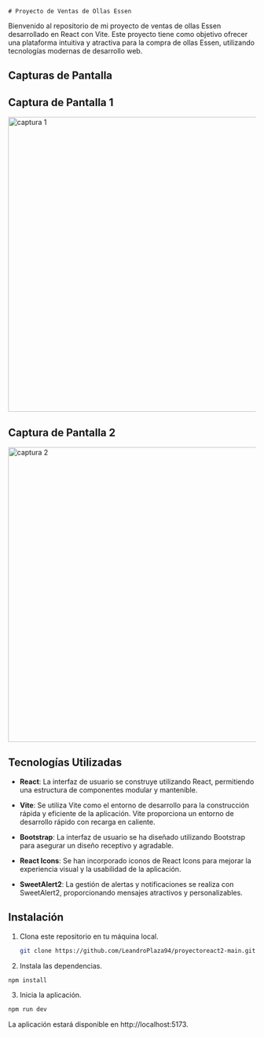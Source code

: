     # Proyecto de Ventas de Ollas Essen

Bienvenido al repositorio de mi proyecto de ventas de ollas Essen desarrollado en React con Vite. Este proyecto tiene como objetivo ofrecer una plataforma intuitiva y atractiva para la compra de ollas Essen, utilizando tecnologías modernas de desarrollo web.

## Capturas de Pantalla

## Captura de Pantalla 1

<img src="https://i.ibb.co/XSLjQyF/img1.png" alt="captura 1" style= "width:600px">

## Captura de Pantalla 2

<img src="https://i.ibb.co/6DnDfGR/img2.png" alt="captura 2" style= "width:600px">

## Tecnologías Utilizadas 

- **React**: La interfaz de usuario se construye utilizando React, permitiendo una estructura de componentes modular y mantenible.

- **Vite**: Se utiliza Vite como el entorno de desarrollo para la construcción rápida y eficiente de la aplicación. Vite proporciona un entorno de desarrollo rápido con recarga en caliente.

- **Bootstrap**: La interfaz de usuario se ha diseñado utilizando Bootstrap para asegurar un diseño receptivo y agradable.

- **React Icons**: Se han incorporado iconos de React Icons para mejorar la experiencia visual y la usabilidad de la aplicación.

- **SweetAlert2**: La gestión de alertas y notificaciones se realiza con SweetAlert2, proporcionando mensajes atractivos y personalizables.

## Instalación

1. Clona este repositorio en tu máquina local.

   ```bash
   git clone https://github.com/LeandroPlaza94/proyectoreact2-main.git

2. Instala las dependencias.

```bash
npm install
```
3. Inicia la aplicación.

```bash
npm run dev
```
La aplicación estará disponible en http://localhost:5173.

